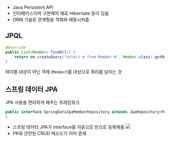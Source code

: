 - Java Persistent API
- 인터페이스이며 구현체의 예로 Hibernate 등이 있음
- ORM 기술로 관계형을 객체와 매핑시켜줌
## JPQL
```java
@Override  
public List<Member> findAll() {  
    return em.createQuery("select m from Member m", Member.class).getResultList();  
}
```
테이블 대상이 아닌 객체 (`Member`)를 대상으로 쿼리를 날리는 것
## 스프링 데이터 JPA
JPA 사용을 편리하게 해주는 프레임워크
```java
public interface SpringDataJpaMemberRepository extends JpaRepository<Member, Long>, MemberRepository {  
}
```
- 스프링 데이터 JPA가 interface를 자동으로 빈으로 등록해줌
![](https://i.imgur.com/lUzHsOj.png)
- PK와 관련된 CRUD 메소드가 이미 존재
